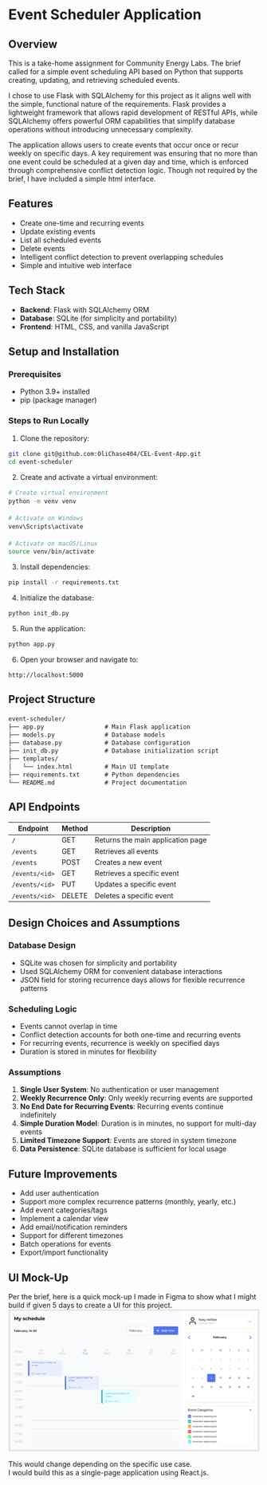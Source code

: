 # Event Scheduler Application

## Overview

This is a take-home assignment for Community Energy Labs. The brief called for a simple event scheduling API based on Python that supports creating, updating, and retrieving scheduled events.

I chose to use Flask with SQLAlchemy for this project as it aligns well with the simple, functional nature of the requirements. Flask provides a lightweight framework that allows rapid development of RESTful APIs, while SQLAlchemy offers powerful ORM capabilities that simplify database operations without introducing unnecessary complexity.

The application allows users to create events that occur once or recur weekly on specific days. A key requirement was ensuring that no more than one event could be scheduled at a given day and time, which is enforced through comprehensive conflict detection logic. Though not required by the brief, I have included a simple html interface.

## Features
- Create one-time and recurring events
- Update existing events 
- List all scheduled events
- Delete events
- Intelligent conflict detection to prevent overlapping schedules
- Simple and intuitive web interface

## Tech Stack
- **Backend**: Flask with SQLAlchemy ORM
- **Database**: SQLite (for simplicity and portability)
- **Frontend**: HTML, CSS, and vanilla JavaScript

## Setup and Installation

### Prerequisites
- Python 3.9+ installed
- pip (package manager)

### Steps to Run Locally

1. Clone the repository:
```bash
git clone git@github.com:OliChase404/CEL-Event-App.git
cd event-scheduler
```

2. Create and activate a virtual environment:
```bash
# Create virtual environment
python -m venv venv

# Activate on Windows
venv\Scripts\activate

# Activate on macOS/Linux
source venv/bin/activate
```

3. Install dependencies:
```bash
pip install -r requirements.txt
```

4. Initialize the database:
```bash
python init_db.py
```

5. Run the application:
```bash
python app.py
```

6. Open your browser and navigate to:
```
http://localhost:5000
```

## Project Structure
```
event-scheduler/
├── app.py                 # Main Flask application
├── models.py              # Database models
├── database.py            # Database configuration
├── init_db.py             # Database initialization script
├── templates/
│   └── index.html         # Main UI template
├── requirements.txt       # Python dependencies
└── README.md              # Project documentation
```

## API Endpoints

| Endpoint | Method | Description |
|----------|--------|-------------|
| `/` | GET | Returns the main application page |
| `/events` | GET | Retrieves all events |
| `/events` | POST | Creates a new event |
| `/events/<id>` | GET | Retrieves a specific event |
| `/events/<id>` | PUT | Updates a specific event |
| `/events/<id>` | DELETE | Deletes a specific event |

## Design Choices and Assumptions

### Database Design
- SQLite was chosen for simplicity and portability
- Used SQLAlchemy ORM for convenient database interactions
- JSON field for storing recurrence days allows for flexible recurrence patterns

### Scheduling Logic
- Events cannot overlap in time
- Conflict detection accounts for both one-time and recurring events
- For recurring events, recurrence is weekly on specified days
- Duration is stored in minutes for flexibility

### Assumptions
1. **Single User System**: No authentication or user management
2. **Weekly Recurrence Only**: Only weekly recurring events are supported
3. **No End Date for Recurring Events**: Recurring events continue indefinitely
4. **Simple Duration Model**: Duration is in minutes, no support for multi-day events
5. **Limited Timezone Support**: Events are stored in system timezone
6. **Data Persistence**: SQLite database is sufficient for local usage

## Future Improvements
- Add user authentication
- Support more complex recurrence patterns (monthly, yearly, etc.)
- Add event categories/tags
- Implement a calendar view
- Add email/notification reminders
- Support for different timezones
- Batch operations for events
- Export/import functionality

## UI Mock-Up
Per the brief, here is a quick mock-up I made in Figma to show what I might build if given 5 days to create a UI for this project.
![Event Scheduler Interface](Scheduler-UI-Mockup.png)

This would change depending on the specific use case.  
I would build this as a single-page application using React.js.